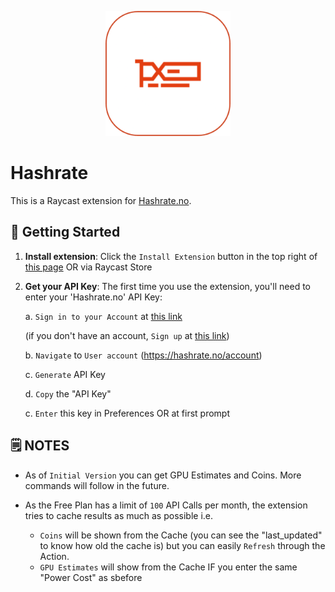 <p align="center">
    <img src="./assets/hashrate-no.png" width="200" height="200" />
</p>

# Hashrate

This is a Raycast extension for [Hashrate.no](https://www.hashrate.no/).

## 🚀 Getting Started

1. **Install extension**: Click the `Install Extension` button in the top right of [this page](https://www.raycast.com/xmok/hashrate-no) OR via Raycast Store

2. **Get your API Key**: The first time you use the extension, you'll need to enter your 'Hashrate.no' API Key:

    a. `Sign in to your Account` at [this link](https://hashrate.no/account)

    (if you don't have an account, `Sign up` at [this link](https://hashrate.no/register))

    b. `Navigate` to `User account` (https://hashrate.no/account)

    c. `Generate` API Key
    
    d. `Copy` the "API Key"

    c. `Enter` this key in Preferences OR at first prompt

## 🗒️ NOTES

- As of `Initial Version` you can get GPU Estimates and Coins. More commands will follow in the future.
- As the Free Plan has a limit of `100` API Calls per month, the extension tries to cache results as much as possible i.e.

    - `Coins` will be shown from the Cache (you can see the "last_updated" to know how old the cache is) but you can easily `Refresh` through the Action.
    - `GPU Estimates` will show from the Cache IF you enter the same "Power Cost" as sbefore